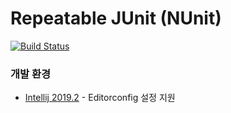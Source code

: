 # Repeatable JUnit (NUnit)

[![Build Status](https://travis-ci.com/bistros/nunit.svg?branch=develop)](https://travis-ci.com/bistros/nunit)


### 개발 환경
*   [Intellij 2019.2](https://blog.jetbrains.com/idea/2019/06/managing-code-style-on-a-directory-level-with-editorconfig) - Editorconfig 설정 지원

